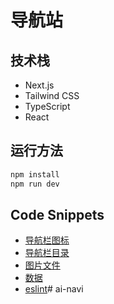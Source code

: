 # 导航站

## 技术栈
- Next.js
- Tailwind CSS
- TypeScript
- React

## 运行方法
```bash
npm install
npm run dev
```

## Code Snippets
- [导航栏图标](https://github.com/ziho7/ai-navi/blob/main/src/app/components/Navbar.tsx#L4-L12)
- [导航栏目录](https://github.com/ziho7/ai-navi/blob/main/src/app/components/Navbar.tsx#L46-L113)
- [图片文件](https://github.com/ziho7/ai-navi/tree/main/public/img)
- [数据](https://github.com/ziho7/ai-navi/blob/main/data.json)
- [eslint](https://github.com/ziho7/ai-navi/blob/main/eslint.config.mjs#L15-L20)#   a i - n a v i  
 